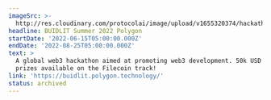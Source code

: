 ```yaml
---
imageSrc: >-
  http://res.cloudinary.com/protocolai/image/upload/v1655320374/hackathons/Polygon_Buidlit_Filecoin_nulv2a.png
headline: BUIDLIT Summer 2022 Polygon
startDate: '2022-06-15T05:00:00.000Z'
endDate: '2022-08-25T05:00:00.000Z'
text: >
  A global web3 hackathon aimed at promoting web3 development. 50k USD worth of
  prizes available on the Filecoin track!
link: 'https://buidlit.polygon.technology/'
status: archived
---
```


